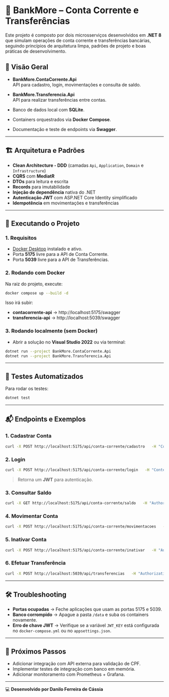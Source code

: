 # 🏦 BankMore – Conta Corrente e Transferências

Este projeto é composto por dois microsserviços desenvolvidos em **.NET 8** que simulam operações de conta corrente e transferências bancárias, seguindo princípios de arquitetura limpa, padrões de projeto e boas práticas de desenvolvimento.

## 📌 Visão Geral

- **BankMore.ContaCorrente.Api**  
  API para cadastro, login, movimentações e consulta de saldo.

- **BankMore.Transferencia.Api**  
  API para realizar transferências entre contas.

- Banco de dados local com **SQLite**.
- Containers orquestrados via **Docker Compose**.
- Documentação e teste de endpoints via **Swagger**.

---

## 🏗 Arquitetura e Padrões

- **Clean Architecture - DDD** (camadas `Api`, `Application`, `Domain` e `Infrastructure`)
- **CQRS** com **MediatR**
- **DTOs** para leitura e escrita
- **Records** para imutabilidade
- **Injeção de dependência** nativa do .NET
- **Autenticação JWT** com ASP.NET Core Identity simplificado
- **Idempotência** em movimentações e transferências

---

## 🚀 Executando o Projeto

### 1. Requisitos
- [Docker Desktop](https://www.docker.com/products/docker-desktop) instalado e ativo.
- Porta **5175** livre para a API de Conta Corrente.
- Porta **5039** livre para a API de Transferências.

### 2. Rodando com Docker
Na raiz do projeto, execute:

```bash
docker compose up --build -d
```

Isso irá subir:
- **contacorrente-api** → http://localhost:5175/swagger
- **transferencia-api** → http://localhost:5039/swagger

### 3. Rodando localmente (sem Docker)
- Abrir a solução no **Visual Studio 2022** ou via terminal:
```bash
dotnet run --project BankMore.ContaCorrente.Api
dotnet run --project BankMore.Transferencia.Api
```

---

## 🧪 Testes Automatizados

Para rodar os testes:

```bash
dotnet test
```

---

## 📬 Endpoints e Exemplos

### 1. Cadastrar Conta
```bash
curl -X POST http://localhost:5175/api/conta-corrente/cadastro   -H "Content-Type: application/json"   -d '{"cpf":"12345678900","senha":"minhasenha"}'
```

### 2. Login
```bash
curl -X POST http://localhost:5175/api/conta-corrente/login   -H "Content-Type: application/json"   -d '{"cpfOuConta":"12345678900","senha":"minhasenha"}'
```
> Retorna um **JWT** para autenticação.

### 3. Consultar Saldo
```bash
curl -X GET http://localhost:5175/api/conta-corrente/saldo   -H "Authorization: Bearer SEU_TOKEN"
```

### 4. Movimentar Conta
```bash
curl -X POST http://localhost:5175/api/conta-corrente/movimentacoes   -H "Authorization: Bearer SEU_TOKEN"   -H "Content-Type: application/json"   -d '{"idempotencyKey":"abc123","tipo":"C","valor":100.50}'
```

### 5. Inativar Conta
```bash
curl -X POST http://localhost:5175/api/conta-corrente/inativar   -H "Authorization: Bearer SEU_TOKEN"   -H "Content-Type: application/json"   -d '{"senha":"minhasenha"}'
```

### 6. Efetuar Transferência
```bash
curl -X POST http://localhost:5039/api/transferencias   -H "Authorization: Bearer SEU_TOKEN"   -H "Content-Type: application/json"   -d '{"idempotencyKey":"xyz789","numeroContaDestino":"0002","valor":50}'
```

---

## 🛠 Troubleshooting
- **Portas ocupadas** → Feche aplicações que usam as portas 5175 e 5039.
- **Banco corrompido** → Apague a pasta `/data` e suba os containers novamente.
- **Erro de chave JWT** → Verifique se a variável `JWT_KEY` está configurada no `docker-compose.yml` ou no `appsettings.json`.

---

## 📅 Próximos Passos
- Adicionar integração com API externa para validação de CPF.
- Implementar testes de integração com banco em memória.
- Adicionar monitoramento com Prometheus + Grafana.

---
💻 **Desenvolvido por Danilo Ferreira de Cássia**
